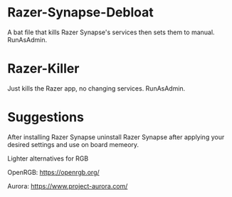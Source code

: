 # Razer-Synapse-Debloat

A bat file that kills Razer Synapse's services then sets them to manual. RunAsAdmin.


# Razer-Killer

Just kills the Razer app, no changing services. RunAsAdmin.

# Suggestions

After installing Razer Synapse uninstall Razer Synapse after applying your desired settings and use on board memeory.

Lighter alternatives for RGB

OpenRGB: https://openrgb.org/

Aurora: https://www.project-aurora.com/
